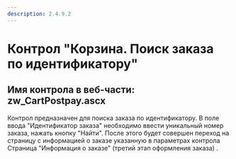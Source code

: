 ```yaml
---
description: 2.4.9.2
---
```


# Контрол "Корзина. Поиск заказа по идентификатору"

## Имя контрола в веб-части: zw\_CartPostpay.ascx

Контрол предназначен для поиска заказа по идентификатору. В поле ввода "Идентификатор заказа" необходимо ввести уникальный номер заказа, нажать кнопку "Найти". После этого будет совершен переход на страницу с информацией о заказе указанную в параметрах контрола Страница "Информация о заказе" \(третий этап оформления заказа\) .

